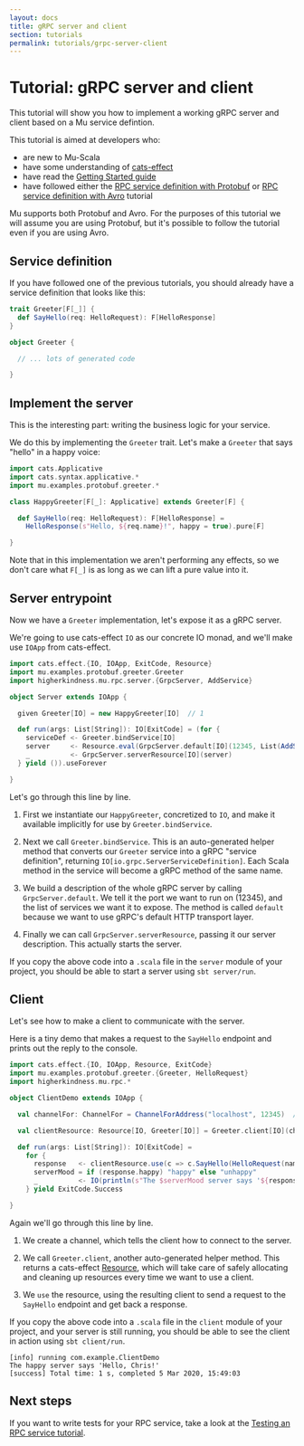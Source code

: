```yaml
---
layout: docs
title: gRPC server and client
section: tutorials
permalink: tutorials/grpc-server-client
---
```


# Tutorial: gRPC server and client

This tutorial will show you how to implement a working gRPC server and client
based on a Mu service defintion.

This tutorial is aimed at developers who:

* are new to Mu-Scala
* have some understanding of [cats-effect]
* have read the [Getting Started guide](../getting-started)
* have followed either the [RPC service definition with Protobuf](service-definition/protobuf) or 
  [RPC service definition with Avro](service-definition/avro) tutorial

Mu supports both Protobuf and Avro. For the purposes of this tutorial we will
assume you are using Protobuf, but it's possible to follow the tutorial even if
you are using Avro.

## Service definition

If you have followed one of the previous tutorials, you should already have a
service definition that looks like this:

```scala
trait Greeter[F[_]] {
  def SayHello(req: HelloRequest): F[HelloResponse]
}

object Greeter {

  // ... lots of generated code

}
```

## Implement the server

This is the interesting part: writing the business logic for your service.

We do this by implementing the `Greeter` trait. Let's make a `Greeter` that says
"hello" in a happy voice:

```scala mdoc:silent
import cats.Applicative
import cats.syntax.applicative.*
import mu.examples.protobuf.greeter.*

class HappyGreeter[F[_]: Applicative] extends Greeter[F] {

  def SayHello(req: HelloRequest): F[HelloResponse] =
    HelloResponse(s"Hello, ${req.name}!", happy = true).pure[F]

}
```

Note that in this implementation we aren't performing any effects, so we don't
care what `F[_]` is as long as we can lift a pure value into it.

## Server entrypoint

Now we have a `Greeter` implementation, let's expose it as a gRPC server.

We're going to use cats-effect `IO` as our concrete IO monad, and we'll make use
`IOApp` from cats-effect.

```scala mdoc:silent
import cats.effect.{IO, IOApp, ExitCode, Resource}
import mu.examples.protobuf.greeter.Greeter
import higherkindness.mu.rpc.server.{GrpcServer, AddService}

object Server extends IOApp {

  given Greeter[IO] = new HappyGreeter[IO]  // 1

  def run(args: List[String]): IO[ExitCode] = (for {
    serviceDef <- Greeter.bindService[IO]                                                     // 2
    server     <- Resource.eval(GrpcServer.default[IO](12345, List(AddService(serviceDef))))  // 3
    _          <- GrpcServer.serverResource[IO](server)                                               // 4
  } yield ()).useForever

}
```

Let's go through this line by line.

1. First we instantiate our `HappyGreeter`, concretized to `IO`, and make it
   available implicitly for use by `Greeter.bindService`.

2. Next we call `Greeter.bindService`. This is an auto-generated helper method
   that converts our `Greeter` service into a gRPC "service definition",
   returning `IO[io.grpc.ServerServiceDefinition]`.
   Each Scala method in the service will become a gRPC method of the same name.

3. We build a description of the whole gRPC server by calling
   `GrpcServer.default`. We tell it the port we want to run on (12345), and the
   list of services we want it to expose. The method is called `default` because
   we want to use gRPC's default HTTP transport layer.

4. Finally we can call `GrpcServer.serverResource`, passing it our server description.
   This actually starts the server.

If you copy the above code into a `.scala` file in the `server` module of your
project, you should be able to start a server using `sbt server/run`.

## Client

Let's see how to make a client to communicate with the server.

Here is a tiny demo that makes a request to the `SayHello` endpoint and
prints out the reply to the console.

```scala mdoc:silent
import cats.effect.{IO, IOApp, Resource, ExitCode}
import mu.examples.protobuf.greeter.{Greeter, HelloRequest}
import higherkindness.mu.rpc.*

object ClientDemo extends IOApp {

  val channelFor: ChannelFor = ChannelForAddress("localhost", 12345)  // 1

  val clientResource: Resource[IO, Greeter[IO]] = Greeter.client[IO](channelFor)  // 2

  def run(args: List[String]): IO[ExitCode] =
    for {
      response   <- clientResource.use(c => c.SayHello(HelloRequest(name = "Chris")))  // 3
      serverMood = if (response.happy) "happy" else "unhappy"
      _          <- IO(println(s"The $serverMood server says '${response.greeting}'"))
    } yield ExitCode.Success

}
```

Again we'll go through this line by line.

1. We create a channel, which tells the client how to connect to the server.

2. We call `Greeter.client`, another auto-generated helper method. This returns
   a cats-effect
   [Resource](https://typelevel.org/cats-effect/datatypes/resource.html), which
   will take care of safely allocating and cleaning up resources every time we
   want to use a client.

3. We `use` the resource, using the resulting client to send a request to the
   `SayHello` endpoint and get back a response.

If you copy the above code into a `.scala` file in the `client` module of your
project, and your server is still running, you should be able to see the client
in action using `sbt client/run`.

```
[info] running com.example.ClientDemo
The happy server says 'Hello, Chris!'
[success] Total time: 1 s, completed 5 Mar 2020, 15:49:03
```

## Next steps

If you want to write tests for your RPC service, take a look at the [Testing an RPC service tutorial](testing-rpc-service).

[cats-effect]: https://typelevel.org/cats-effect/
[gRPC]: https://grpc.io/
[Protocol Buffers]: https://developers.google.com/protocol-buffers
